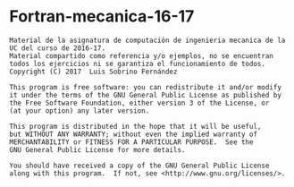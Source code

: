 # Fortran-mecanica-16-17
    Material de la asignatura de computación de ingenieria mecanica de la UC del curso de 2016-17.
    Material compartido como referencia y/o ejemplos, no se encuentran todos los ejercicios ni se garantiza el funcionamiento de todos. 
    Copyright (C) 2017  Luis Sobrino Fernández

    This program is free software: you can redistribute it and/or modify
    it under the terms of the GNU General Public License as published by
    the Free Software Foundation, either version 3 of the License, or
    (at your option) any later version.

    This program is distributed in the hope that it will be useful,
    but WITHOUT ANY WARRANTY; without even the implied warranty of
    MERCHANTABILITY or FITNESS FOR A PARTICULAR PURPOSE.  See the
    GNU General Public License for more details.

    You should have received a copy of the GNU General Public License
    along with this program.  If not, see <http://www.gnu.org/licenses/>.
